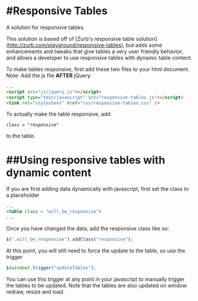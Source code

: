 #Responsive Tables
=================
A solution for responsive tables.

This solution is based off of [Zurb's responsive table solution] (http://zurb.com/playground/responsive-tables), but adds some enhancements and tweaks that give tables a very user friendly behavior, and allows a developer to use responsive tables with dynamic table content. 

To make tables responsive, first add these two files to your html document. 
Note: Add the js file **AFTER** jQuery.

````html
...
<script src="js/jquery.js"></script>
<script type="text/javascript" src="responsive-tables.js"></script>
<link rel="stylesheet" href="css/responsive-tables.css" />
````
To actually make the table responsive, add 

```` class = "responsive" ```` 

to the table. 

##Using responsive tables with dynamic content
=================
If you are first adding data dynamically with javascript, first set the class to a placeholder 

````html 
...
<table class = "will_be_responsive">
...
````

Once you have changed the data, add the responsive class like so: 

````js 
$(".will_be_responsive").addClass("responsive"); 
```` 

At this point, you will still need to force the update to the table, so use the trigger 

````js 
$(window).trigger("updateTables"); 
```` 

You can use this trigger at any point in your javascript to manually trigger the tables to be updated. Note that the tables are also updated on window redraw, resize and load.
